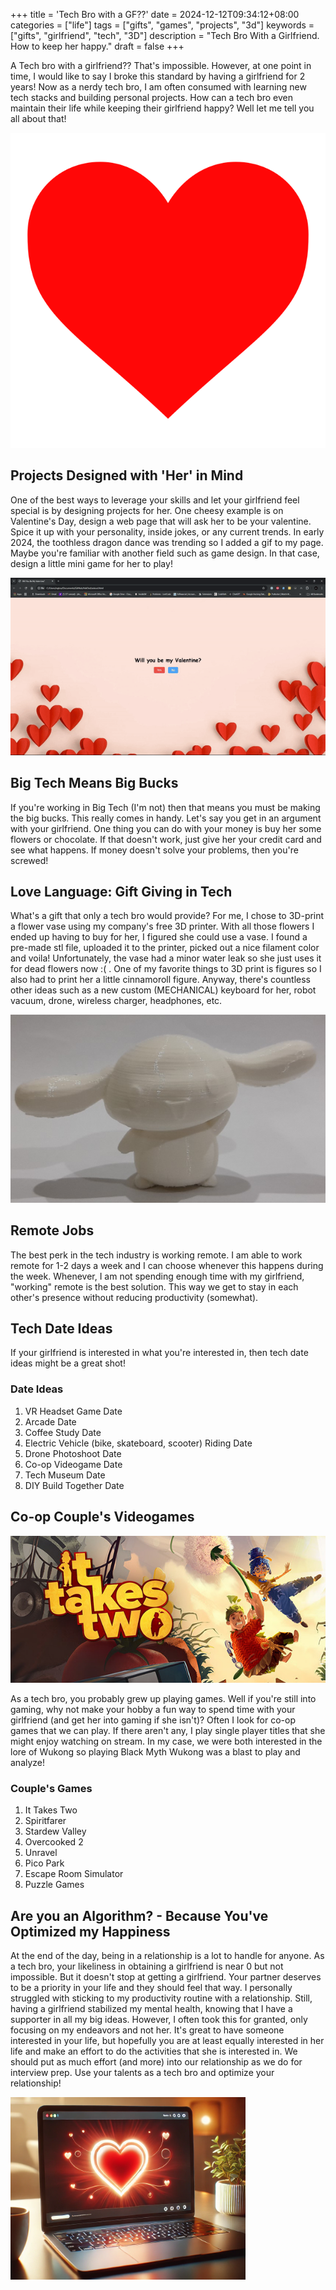+++
title = 'Tech Bro with a GF??'
date = 2024-12-12T09:34:12+08:00
categories = ["life"]
tags = ["gifts", "games", "projects", "3d"]
keywords = ["gifts", "girlfriend", "tech", "3D"]
description = "Tech Bro With a Girlfriend. How to keep her happy."
draft = false
+++


A Tech bro with a girlfriend?? That's impossible. However, at one point in time, I would like to say I broke this standard by having a girlfriend for 2 years! Now as a nerdy tech bro, I am often consumed with learning new tech stacks and building personal projects. How can a tech bro even maintain their life while keeping their girlfriend happy? Well let me tell you all about that!

![Image Description](/images/heart.png)

## Projects Designed with 'Her' in Mind

One of the best ways to leverage your skills and let your girlfriend feel special is by designing projects for her. One cheesy example is on Valentine's Day, design a web page that will ask her to be your valentine. Spice it up with your personality, inside jokes, or any current trends. In early 2024, the toothless dragon dance was trending so I added a gif to my page. Maybe you're familiar with another field such as game design. In that case, design a little mini game for her to play!

![Image Description](/images/ValentineAskOut.gif)

## Big Tech Means Big Bucks

If you're working in Big Tech (I'm not) then that means you must be making the big bucks. This really comes in handy. Let's say you get in an argument with your girlfriend. One thing you can do with your money is buy her some flowers or chocolate. If that doesn't work, just give her your credit card and see what happens. If money doesn't solve your problems, then you're screwed! 

## Love Language: Gift Giving in Tech 

What's a gift that only a tech bro would provide? For me, I chose to 3D-print a flower vase using my company's free 3D printer. With all those flowers I ended up having to buy for her, I figured she could use a vase. I found a pre-made stl file, uploaded it to the printer, picked out a nice filament color and voila! Unfortunately, the vase had a minor water leak so she just uses it for dead flowers now :( . One of my favorite things to 3D print is figures so I also had to print her a little cinnamoroll figure. Anyway, there's countless other ideas such as a new custom (MECHANICAL) keyboard for her, robot vacuum, drone, wireless charger, headphones, etc. 

![Image Description](/images/Cinnamoroll.png)
## Remote Jobs 

The best perk in the tech industry is working remote. I am able to work remote for 1-2 days a week and I can choose whenever this happens during the week. Whenever, I am not spending enough time with my girlfriend, "working" remote is the best solution. This way we get to stay in each other's presence without reducing productivity (somewhat). 

## Tech Date Ideas

If your girlfriend is interested in what you're interested in, then tech date ideas might be a great shot!

### Date Ideas

1. VR Headset Game Date
2. Arcade Date
3. Coffee Study Date
4. Electric Vehicle (bike, skateboard, scooter) Riding Date
5. Drone Photoshoot Date
6. Co-op Videogame Date
7. Tech Museum Date
8. DIY Build Together Date

## Co-op Couple's Videogames

![Image Description](/images/ittakestwo.png)

As a tech bro, you probably grew up playing games. Well if you're still into gaming, why not make your hobby a fun way to spend time with your girlfriend (and get her into gaming if she isn't)? Often I look for co-op games that we can play. If there aren't any, I play single player titles that she might enjoy watching on stream. In my case, we were both interested in the lore of Wukong so playing Black Myth Wukong was a blast to play and analyze!

### Couple's Games

1. It Takes Two
2. Spiritfarer
3. Stardew Valley
4. Overcooked 2
5. Unravel
6. Pico Park
7. Escape Room Simulator
8. Puzzle Games

## Are you an Algorithm? - Because You've Optimized my Happiness

At the end of the day, being in a relationship is a lot to handle for anyone. As a tech bro, your likeliness in obtaining a girlfriend is near 0 but not impossible. But it doesn't stop at getting a girlfriend. Your partner deserves to be a priority in your life and they should feel that way. I personally struggled with sticking to my productivity routine with a relationship. Still, having a girlfriend stabilized my mental health, knowing that I have a supporter in all my big ideas. However, I often took this for granted, only focusing on my endeavors and not her. It's great to have someone interested in your life, but hopefully you are at least equally interested in her life and make an effort to do the activities that she is interested in. We should put as much effort (and more) into our relationship as we do for interview prep. Use your talents as a tech bro and optimize your relationship!


![Image Description](/images/laptopheart.png)